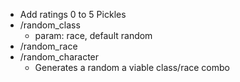 - Add ratings 0 to 5 Pickles
- /random_class
  - param: race, default random
- /random_race
- /random_character
  -  Generates a random a viable class/race combo

